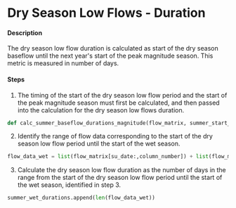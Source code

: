 # Dry Season Low Flows - Duration

#### Description

The dry season low flow duration is calculated as start of the dry season baseflow until the next year's start of the peak magnitude season. This metric is measured in number of days. 

#### Steps

1. The timing of the start of the dry season low flow period and the start of the peak magnitude season must first be calculated, and then passed into the calculation for the dry season low flows duration.
  ```py
  def calc_summer_baseflow_durations_magnitude(flow_matrix, summer_start_dates, fall_flush_dates, fall_flush_wet_dates):
  ```
2. Identify the range of flow data corresponding to the start of the dry season low flow period until the start of the wet season.
  ```py
  flow_data_wet = list(flow_matrix[su_date:,column_number]) + list(flow_matrix[:wet_date, column_number])
  ```
3. Calculate the dry season low flow duration as the number of days in the range from the start of the dry season low flow period until the start of the wet season, identified in step 3.
  ```py
  summer_wet_durations.append(len(flow_data_wet))
  ```
